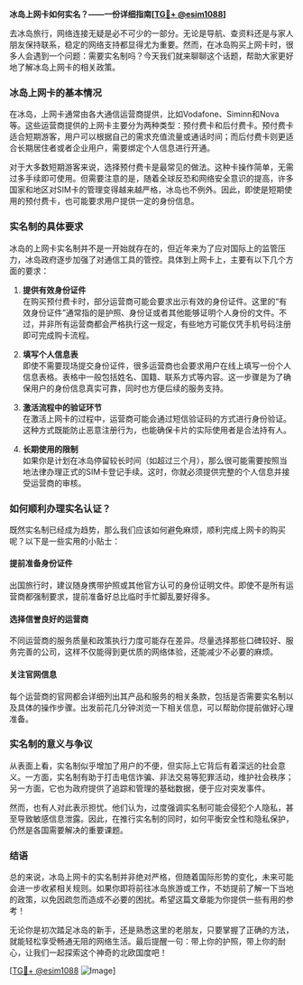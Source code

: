 **冰岛上网卡如何实名？——一份详细指南[[TG💪+ @esim1088](https://t.me/s/esim1088)]**

去冰岛旅行，网络连接无疑是必不可少的一部分。无论是导航、查资料还是与家人朋友保持联系，稳定的网络支持都显得尤为重要。然而，在冰岛购买上网卡时，很多人会遇到一个问题：需要实名制吗？今天我们就来聊聊这个话题，帮助大家更好地了解冰岛上网卡的相关政策。

### 冰岛上网卡的基本情况

在冰岛，上网卡通常由各大通信运营商提供，比如Vodafone、Siminn和Nova等。这些运营商提供的上网卡主要分为两种类型：预付费卡和后付费卡。预付费卡适合短期游客，用户可以根据自己的需求充值流量或通话时间；而后付费卡则更适合长期居住者或者企业用户，需要绑定个人信息进行开通。

对于大多数短期游客来说，选择预付费卡是最常见的做法。这种卡操作简单，无需过多手续即可使用。但需要注意的是，随着全球反恐和网络安全意识的提高，许多国家和地区对SIM卡的管理变得越来越严格，冰岛也不例外。因此，即使是短期使用的预付费卡，也可能要求用户提供一定的身份信息。

### 实名制的具体要求

冰岛的上网卡实名制并不是一开始就存在的，但近年来为了应对国际上的监管压力，冰岛政府逐步加强了对通信工具的管控。具体到上网卡上，主要有以下几个方面的要求：

1. **提供有效身份证件**  
   在购买预付费卡时，部分运营商可能会要求出示有效的身份证件。这里的“有效身份证件”通常指的是护照、身份证或者其他能够证明个人身份的文件。不过，并非所有运营商都会严格执行这一规定，有些地方可能仅凭手机号码注册即可完成购卡流程。

2. **填写个人信息表**  
   即使不需要现场提交身份证件，很多运营商也会要求用户在线上填写一份个人信息表格。表格中一般包括姓名、国籍、联系方式等内容。这一步骤是为了确保用户的身份信息真实可靠，同时也方便后续的服务支持。

3. **激活流程中的验证环节**  
   在激活上网卡的过程中，运营商可能会通过短信验证码的方式进行身份验证。这种方式既能防止恶意注册行为，也能确保卡片的实际使用者是合法持有人。

4. **长期使用的限制**  
   如果你是计划在冰岛停留较长时间（如超过三个月），那么很可能需要按照当地法律办理正式的SIM卡登记手续。这时，你就必须提供完整的个人信息并接受运营商的审核。

### 如何顺利办理实名认证？

既然实名制已经成为趋势，那么我们应该如何避免麻烦，顺利完成上网卡的购买呢？以下是一些实用的小贴士：

#### 提前准备身份证件
出国旅行时，建议随身携带护照或其他官方认可的身份证明文件。即使不是所有运营商都强制要求，提前准备好总比临时手忙脚乱要好得多。

#### 选择信誉良好的运营商
不同运营商的服务质量和政策执行力度可能存在差异。尽量选择那些口碑较好、服务完善的公司，这样不仅能得到更优质的网络体验，还能减少不必要的麻烦。

#### 关注官网信息
每个运营商的官网都会详细列出其产品和服务的相关条款，包括是否需要实名制以及具体的操作步骤。出发前花几分钟浏览一下相关信息，可以帮助你提前做好心理准备。

### 实名制的意义与争议

从表面上看，实名制似乎增加了用户的不便，但实际上它背后有着深远的社会意义。一方面，实名制有助于打击电信诈骗、非法交易等犯罪活动，维护社会秩序；另一方面，它也为政府提供了追踪和管理的基础数据，便于应对突发事件。

然而，也有人对此表示担忧。他们认为，过度强调实名制可能会侵犯个人隐私，甚至导致敏感信息泄露。因此，在推行实名制的同时，如何平衡安全性和隐私保护，仍然是各国需要解决的重要课题。

### 结语

总的来说，冰岛上网卡的实名制并非绝对严格，但随着国际形势的变化，未来可能会进一步收紧相关规则。如果你即将前往冰岛旅游或工作，不妨提前了解一下当地的政策，以免因疏忽而造成不必要的困扰。希望这篇文章能为你提供一些有用的参考！

无论你是初次踏足冰岛的新手，还是熟悉这里的老朋友，只要掌握了正确的方法，就能轻松享受畅通无阻的网络生活。最后提醒一句：带上你的护照，带上你的耐心，让我们一起探索这个神奇的北欧国度吧！

[[TG💪+ @esim1088](https://t.me/s/esim1088) ![Image](https://i.postimg.cc/4NQfJmqS/Snipaste-2025-05-13-00-14-12.png)]